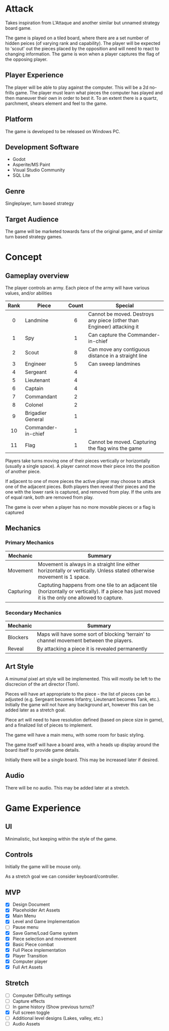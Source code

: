 # Attack

Takes inspiration from L'Attaque and another similar but unnamed strategy board game.

The game is played on a tiled board, where there are a set number of hidden peices (of varying rank and capability). The player will be expected to 'scout' out the pieces placed by the opposition and will need to react to changing information. The game is won when a player captures the flag of the opposing player.

## Player Experience

The player will be able to play against the computer. This will be a 2d no-frills game.
The player must learn what pieces the computer has played and then maneuver their own in order to best it.
To an extent there is a quartz, parchment, shears element and feel to the game.

## Platform
The game is developed to be released on Windows PC.

## Development Software

- Godot
- Asperite/MS Paint
- Visual Studio Community
- SQL Lite

## Genre

Singleplayer, turn based strategy

## Target Audience

The game will be marketed towards fans of the original game, and of similar turn based strategy games.

# Concept

## Gameplay overview

The player controls an army. Each piece of the army will have various values, and/or abilities

| Rank | Piece | Count | Special |
| :---: | --- | :---: | --- |
| 0 | Landmine | 6 | Cannot be moved. Destroys any piece (other than Engineer) attacking it |
| 1 | Spy | 1 | Can capture the Commander-in-chief |
| 2 | Scout | 8 | Can move any contiguous distance in a straight line |
| 3 | Engineer | 5 | Can sweep landmines |
| 4 | Sergeant | 4 | |
| 5 | Lieutenant | 4 | |
| 6 | Captain | 4 | |
| 7 | Commandant | 2 | |
| 8 | Colonel | 2 | |
| 9 | Brigadier General | 1 | |
| 10 | Commander-in-chief | 1 | |
| 11 | Flag | 1 | Cannot be moved. Capturing the flag wins the game |

Players take turns moving one of their pieces vertically or horizontally (usually a single space). A player cannot move their piece into the position of another piece.

If adjacent to one of more pieces the active player may choose to attack one of the adjacent pieces. Both players then reveal their pieces and the one with the lower rank is captured, and removed from play. If the units are of equal rank, both are removed from play.

The game is over when a player has no more movable pieces or a flag is captured

## Mechanics

### Primary Mechanics

| Mechanic | Summary |
| --- | --- |
| Movement | Movement is always in a straight line either horizontally or vertically. Unless stated otherwise movement is 1 space. |
| Capturing | Captuting happens from one tile to an adjacent tile (horizontally or vertically). If a piece has just moved it is the only one allowed to capture. |

### Secondary Mechanics

| Mechanic | Summary |
| --- | --- |
| Blockers | Maps will have some sort of blocking 'terrain' to channel movement between the players.
| Reveal | By attacking a piece it is revealed permanently |

## Art Style

A minumal pixel art style will be implemented. This will mostly be left to the discrecion of the art director (Tom).

Pieces will have art appropriate to the piece - the list of pieces can be adjusted (e.g. Sergeant becomes Infantry, Lieutenant becomes Tank, etc.).
Initially the game will not have any background art, however this can be added later as a stretch goal.

Piece art will need to have resolution defined (based on piece size in game), and a finalized list of pieces to implement.

The game will have a main menu, with some room for basic styling.

The game itself will have a board area, with a heads up display around the board itself to provide game details.

Initially there will be a single board. This may be increased later if desired.

## Audio

There will be no audio. This may be added later at a stretch.

# Game Experience

## UI

Minimalistic, but keeping within the style of the game.

## Controls

Initially the game will be mouse only.

As a stretch goal we can consider keyboard/controller.

## MVP

- [X] Design Document
- [X] Placeholder Art Assets
- [X] Main Menu
- [X] Level and Game Implementation
- [ ] Pause menu
- [X] Save Game/Load Game system
- [X] Piece selection and movement
- [X] Basic Piece combat
- [X] Full Piece implementation
- [X] Player Transition
- [X] Computer player
- [X] Full Art Assets

## Stretch

- [ ] Computer Difficulty settings
- [ ] Capture effects
- [ ] In game history (Show previous turns)?
- [X] Full screen toggle
- [ ] Additional level designs (Lakes, valley, etc.)
- [ ] Audio Assets
